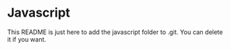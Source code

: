 # Javascript

This README is just here to add the javascript folder to .git.
You can delete it if you want.